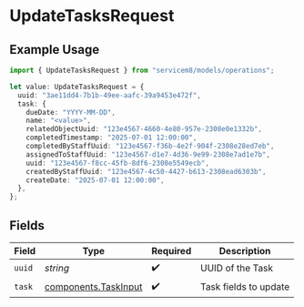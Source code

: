# UpdateTasksRequest

## Example Usage

```typescript
import { UpdateTasksRequest } from "servicem8/models/operations";

let value: UpdateTasksRequest = {
  uuid: "3ae11dd4-7b1b-49ee-aafc-39a9453e472f",
  task: {
    dueDate: "YYYY-MM-DD",
    name: "<value>",
    relatedObjectUuid: "123e4567-4660-4e80-957e-2308e0e1332b",
    completedTimestamp: "2025-07-01 12:00:00",
    completedByStaffUuid: "123e4567-f36b-4e2f-904f-2308e28ed7eb",
    assignedToStaffUuid: "123e4567-d1e7-4d36-9e99-2308e7ad1e7b",
    uuid: "123e4567-f8cc-45fb-8df6-2308e5549ecb",
    createdByStaffUuid: "123e4567-4c50-4427-b613-2308ead6303b",
    createDate: "2025-07-01 12:00:00",
  },
};
```

## Fields

| Field                                                        | Type                                                         | Required                                                     | Description                                                  |
| ------------------------------------------------------------ | ------------------------------------------------------------ | ------------------------------------------------------------ | ------------------------------------------------------------ |
| `uuid`                                                       | *string*                                                     | :heavy_check_mark:                                           | UUID of the Task                                             |
| `task`                                                       | [components.TaskInput](../../models/components/taskinput.md) | :heavy_check_mark:                                           | Task fields to update                                        |
